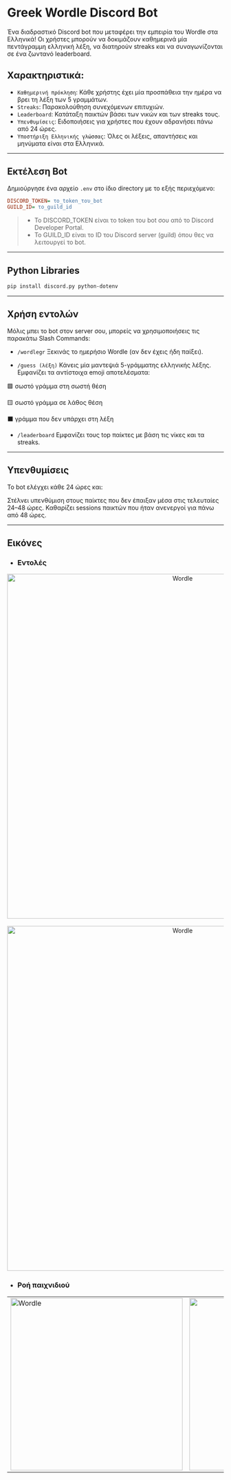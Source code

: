 # Greek Wordle Discord Bot

Ένα διαδραστικό Discord bot που μεταφέρει την εμπειρία του Wordle στα Ελληνικά! Οι χρήστες μπορούν να δοκιμάζουν καθημερινά μία πεντάγραμμη ελληνική λέξη, να διατηρούν streaks και να συναγωνίζονται σε ένα ζωντανό leaderboard.

## Χαρακτηριστικά:

- `Καθημερινή πρόκληση`: Κάθε χρήστης έχει μία προσπάθεια την ημέρα να βρει τη λέξη των 5 γραμμάτων.
- `Streaks`: Παρακολούθηση συνεχόμενων επιτυχιών.
- `Leaderboard`: Κατάταξη παικτών βάσει των νικών και των streaks τους.
- `Υπενθυμίσεις`: Ειδοποιήσεις για χρήστες που έχουν αδρανήσει πάνω από 24 ώρες.
- `Υποστήριξη Ελληνικής γλώσσας`: Όλες οι λέξεις, απαντήσεις και μηνύματα είναι στα Ελληνικά.
  
---

##  Εκτέλεση Bot

  Δημιούργησε ένα αρχείο `.env` στο ίδιο directory με το εξής περιεχόμενο:

```ini
DISCORD_TOKEN= το_token_του_bot
GUILD_ID= το_guild_id
```

> - Το DISCORD_TOKEN είναι το token του bot σου από το Discord Developer Portal.
> - Το GUILD_ID είναι το ID του Discord server (guild) όπου θες να λειτουργεί το bot.

---

## Python Libraries

```bash
pip install discord.py python-dotenv
```

---

## Χρήση εντολών

Μόλις μπει το bot στον server σου, μπορείς να χρησιμοποιήσεις τις παρακάτω Slash Commands:

- `/wordlegr`
Ξεκινάς το ημερήσιο Wordle (αν δεν έχεις ήδη παίξει).

- `/guess (λέξη)`
Κάνεις μία μαντεψιά 5-γράμματης ελληνικής λέξης. Εμφανίζει τα αντίστοιχα emoji αποτελέσματα:

🟩 σωστό γράμμα στη σωστή θέση

🟨 σωστό γράμμα σε λάθος θέση

⬛ γράμμα που δεν υπάρχει στη λέξη

- `/leaderboard`
Εμφανίζει τους top παίκτες με βάση τις νίκες και τα streaks.

---

## Υπενθυμίσεις
Το bot ελέγχει κάθε 24 ώρες και:

Στέλνει υπενθύμιση στους παίκτες που δεν έπαιξαν μέσα στις τελευταίες 24–48 ώρες.
Καθαρίζει sessions παικτών που ήταν ανενεργοί για πάνω από 48 ώρες.

---

## Εικόνες

- ###  Εντολές
<p align="center">
  <img src="https://github.com/user-attachments/assets/0d5e4e72-3e2a-4d9f-bb1b-a4ca1bc012d3" alt="Wordle" width="800"/><br><br>
  <img src="https://github.com/user-attachments/assets/cdcde35c-1b7e-49cf-bf2c-387a9c93d301" alt="Wordle" width="800"/>
</p>


- ### Ροή παιχνιδιού

<table>
  <tr>
    <td align="left">
      <img src="https://github.com/user-attachments/assets/9511f37d-6180-4e07-a780-256db691877e" alt="Wordle" width="400"/>
    </td>
    <td align="right">
      <img src="https://github.com/user-attachments/assets/712f3e50-a47d-4475-90c7-1adf65692e45" alt="Wordle" width="400"/>
    </td>
  </tr>
</table>


